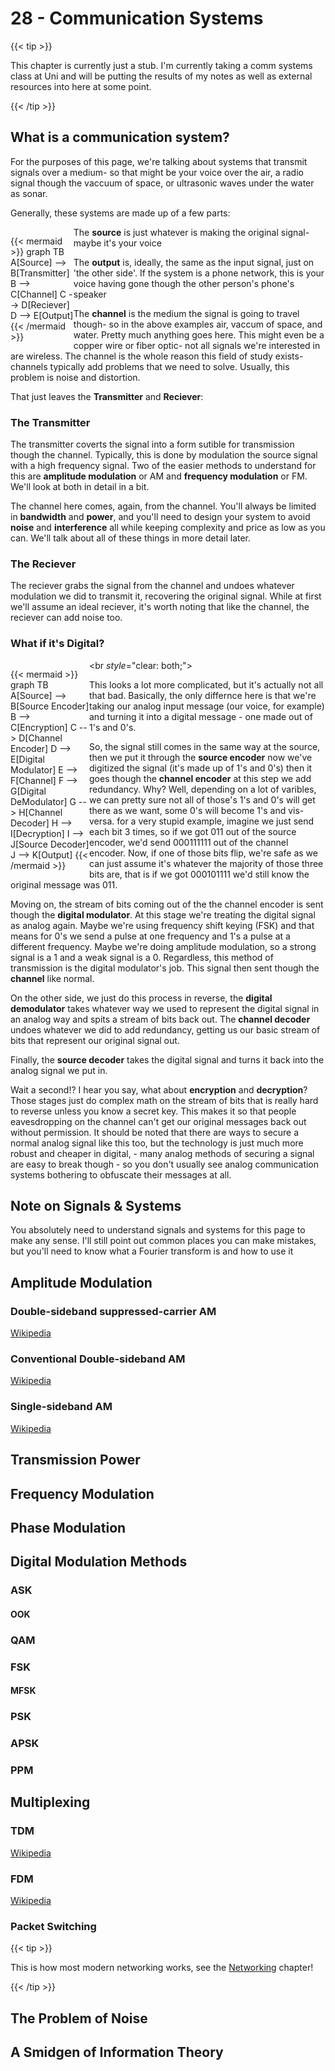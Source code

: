 # 28 - Communication Systems

{{< tip >}}

This chapter is currently just a stub. I'm currently taking a comm systems class at Uni and will be putting the results of my notes as well as external resources into here at some point.

{{< /tip >}}

## What is a communication system?

For the purposes of this page, we're talking about systems that transmit signals over a medium- so that might be your voice over the air, a radio signal though the vaccuum of space, or ultrasonic waves under the water as sonar.

Generally, these systems are made up of a few parts:

<div style="float:left;width:20%;">

{{< mermaid >}}
graph TB
    A[Source] --> B[Transmitter]
    B --> C[Channel]
    C --> D[Reciever]
    D --> E[Output]
{{< /mermaid >}}

</div>

The **source** is just whatever is making the original signal- maybe it's your voice

The **output** is, ideally, the same as the input signal, just on 'the other side'. If the system is a phone network, this is your voice having gone though the other person's phone's speaker

The **channel** is the medium the signal is going to travel though- so in the above examples air, vaccum of space, and water. Pretty much anything goes here. This might even be a copper wire or fiber optic- not all signals we're interested in are wireless. The channel is the whole reason this field of study exists- channels typically add problems that we need to solve. Usually, this problem is noise and distortion.

That just leaves the **Transmitter** and **Reciever**:

### The Transmitter

The transmitter coverts the signal into a form sutible for transmission though the channel. Typically, this is done by modulation the source signal with a high frequency signal. Two of the easier methods to understand for this are **amplitude modulation** or AM and **frequency modulation** or FM. We'll look at both in detail in a bit.

The channel here comes, again, from the channel. You'll always be limited in **bandwidth** and **power**, and you'll need to design your system to avoid **noise** and **interference** all while keeping complexity and price as low as you can. We'll talk about all of these things in more detail later.

### The Reciever

The reciever grabs the signal from the channel and undoes whatever modulation we did to transmit it, recovering the original signal. While at first we'll assume an ideal reciever, it's worth noting that like the channel, the reciever can add noise too.

### What if it's Digital?

<div style="float:left;width:25%;">

{{< mermaid >}}
graph TB
    A[Source] --> B[Source Encoder]
    B --> C[Encryption]
    C --> D[Channel Encoder]
    D --> E[Digital Modulator]
    E --> F[Channel]
    F --> G[Digital DeModulator]
    G --> H[Channel Decoder]
    H --> I[Decryption]
    I --> J[Source Decoder]
    J --> K[Output]
{{< /mermaid >}}

</div>

<br *style*="clear: both;">

This looks a lot more complicated, but it's actually not all that bad. Basically, the only differnce here is that we're taking our analog input message (our voice, for example) and turning it into a digital message - one made out of 1's and 0's.

So, the signal still comes in the same way at the source, then we put it through the **source encoder** now we've digitized the signal (it's made up of 1's and 0's) then it goes though the **channel encoder** at this step we add redundancy. Why? Well, depending on a lot of varibles, we can pretty sure not all of those's 1's and 0's will get there as we want, some 0's will become 1's and vis-versa. for a very stupid example, imagine we just send each bit 3 times, so if we got 011 out of the source encoder, we'd send 000111111 out of the channel encoder. Now, if one of those bits flip, we're safe as we can just assume it's whatever the majority of those three bits are, that is if we got 000101111 we'd still know the original message was 011.

Moving on, the stream of bits coming out of the the channel encoder is sent though the **digital modulator**. At this stage we're treating the digital signal as analog again. Maybe we're using frequency shift keying (FSK) and that means for 0's we send a pulse at one frequency and 1's a pulse at a different frequency. Maybe we're doing amplitude modulation, so a strong signal is a 1 and a weak signal is a 0. Regardless, this method of transmission is the digital modulator's job. This signal then sent though the **channel** like normal.

On the other side, we just do this process in reverse, the **digital demodulator** takes whatever way we used to represent the digital signal in an analog way and spits a stream of bits back out. The **channel decoder** undoes whatever we did to add redundancy, getting us our basic stream of bits that represent our original signal out.

Finally, the **source decoder** takes the digital signal and turns it back into the analog signal we put in.

Wait a second!? I hear you say, what about **encryption** and **decryption**? Those stages just do complex math on the stream of bits that is really hard to reverse unless you know a secret key. This makes it so that people eavesdropping on the channel can't get our original messages back out without permission. It should be noted that there are ways to secure a normal analog signal like this too, but the technology is just much more robust and cheaper in digital, - many analog methods of securing a signal are easy to break though - so you don't usually see analog communication systems bothering to obfuscate their messages at all.

## Note on Signals & Systems

You absolutely need to understand signals and systems for this page to make any sense. I'll still point out common places you can make mistakes, but you'll need to know what a Fourier transform is and how to use it

## Amplitude Modulation

### Double-sideband suppressed-carrier AM

[Wikipedia](https://en.wikipedia.org/wiki/Double-sideband_suppressed-carrier_transmission)

### Conventional Double-sideband AM

[Wikipedia](https://en.wikipedia.org/wiki/Amplitude_modulation)

### Single-sideband AM

[Wikipedia](https://en.wikipedia.org/wiki/Single-sideband_modulation)

## Transmission Power

## Frequency Modulation

## Phase Modulation

## Digital Modulation Methods

### ASK

#### OOK

### QAM



### FSK

#### MFSK

### PSK

### APSK

### PPM



## Multiplexing

### TDM

[Wikipedia](https://en.wikipedia.org/wiki/Time-division_multiplexing)

### FDM

[Wikipedia](https://en.wikipedia.org/wiki/Frequency-division_multiplexing)

### Packet Switching

{{< tip >}}

This is how most modern networking works, see the <a href="/engineering/networking/networking/">Networking</a> chapter!

{{< /tip >}}

## The Problem of Noise



## A Smidgen of Information Theory



